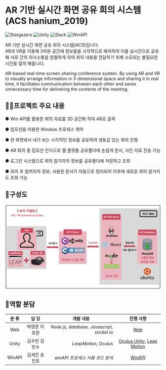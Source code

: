 # AR 기반 실시간 화면 공유 회의 시스템 (ACS hanium_2019)
![Stargazers](https://img.shields.io/badge/github-GIVEME--STAR-red?logo=GitHub)
![Unity](https://img.shields.io/badge/Oculus-Unity-yellow?logo=Unity)
![Slack](https://img.shields.io/badge/Slack-hanium2019-blueviolet?logo=Slack)
![WinAPI](https://img.shields.io/badge/WinAPI-C%2B%2B-blue?logo=C%2B%2B)

AR 기반 실시간 화면 공유 회의 시스템(*ACS*)입니다.  
AR과 VR을 이용해 3차원 공간에 정보들을 시각적으로 배치하여 이를 실시간으로 공유해 서로 간의 의사소통을 원활하게 하여 회의 내용을 전달하기 위해 소모되는 불필요한 시간을 절약 해줍니다.

AR-based real-time screen sharing conference system.
By using AR and VR to visually arrange information in 3-dimensional space and sharing it in real time, it facilitates communication between each other and saves unnecessary time for delivering the contents of the meeting.

## 👨‍💻프로젝트 주요 내용

 ● Win API를 활용한 회의 자료를 3D 공간화 하여 AR로 출력
 
 ● 립모션을 이용한 Window 프로세스 제어
 
 ● 한 화면에서 내가 보는 시각적인 정보를 공유하여 생동감 있는 회의 진행
 
 ● AR 회의 중 립모션 인식으로 웹 플렛폼 공유폴더에 손쉽게 문서, 사진 자료 전송 가능
 
 ● 로그인 시스템으로 회의 참가자의 정보를 공유폴더에 저장하고 조회
 
 ● 회의 후 참여자의 정보, 사용된 문서가 자동으로 정리되어 이후에 새로운 회의 참가자도 조회 가능 

## 📑구성도
![img](./img/ACS구성도.PNG)

## 🤝역할 분담

|  <center>분  류</center> |  <center>담  당</center> |  <center>개발 내용</center> |  <center>진행 사항</center> |
|:--------|:--------:|--------:|--------:| 
|<center>Web </center> | <center>박영준 이호찬 </center> |*Node.js, database, Javascript, socket.io*|<center>[Web](https://github.com/hanium2019/hanium_2019/blob/master/web/webreadme.md) </center> |
|<center>Unity </center> |<center>김수빈 김민수</center> |*LeapMotion, Oculus*|<center>[Oculus Unity](https://github.com/hanium2019/hanium_2019/blob/master/Oculus_Unity/Oculus_Unity.md), [Leap Motion](https://github.com/hanium2019/hanium_2019/blob/master/leapMotion/leapMotion.md)</center> |
|<center>WinAPI </center>|<center>김세진 송진호</center> |*winAPI 프로세스 사용 코드 분석*|<center>[WinAPI](https://github.com/hanium2019/hanium_2019/blob/master/winAPI/WinAPI.md)</center> |
